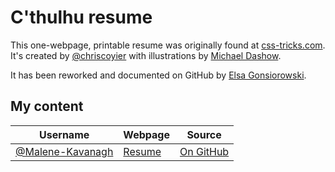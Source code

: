 # C'thulhu resume
This one-webpage, printable resume was originally found at [css-tricks.com](https://css-tricks.com/one-page-resume-site/). It's created by [@chriscoyier](http://github.com/chriscoyier) with illustrations by [Michael Dashow](http://www.michaeldashow.com/zoom/zoom_wageslave.html).

It has been reworked and documented on GitHub by [Elsa Gonsiorowski](https://github.com/gonsie).

## My content

| Username | Webpage | Source |
|----------|---------|--------|
| [@Malene-Kavanagh](http://github.com/Malene-Kavanagh) | [Resume](http://.com/cv.html) | [On GitHub](https://github.com/Malene-Kavanagh/Malene-Kavanagh.github.io) |
